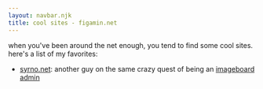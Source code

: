 ```yaml
---
layout: navbar.njk
title: cool sites - figamin.net
---
```

when you've been around the net enough, you tend to find some cool sites. here's a list of my favorites:
- [syrno.net](https://syrno.net/): another guy on the same crazy quest of being an [imageboard admin]()